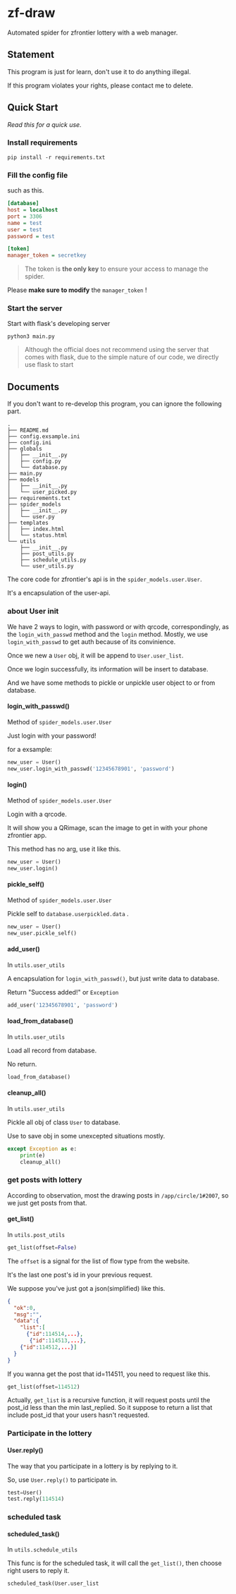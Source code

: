 # zf-draw

Automated spider for zfrontier lottery with a web manager.



## Statement

This program is just for learn, don't use it to do anything illegal.

If this program violates your rights, please contact me to delete.



## Quick Start

*Read this for a quick use.*

### Install requirements

```shell
pip install -r requirements.txt
```
### Fill the config file

such as this.
```ini
[database]
host = localhost
port = 3306
name = test
user = test
password = test

[token]
manager_token = secretkey
```
> The token is **the only key** to ensure your access to manage the spider.

Please **make sure to modify** the `manager_token` !

### Start the server

Start with flask's developing server
```shell
python3 main.py
```
> Although the official does not recommend using the server that comes with flask, due to the simple nature of our code, we directly use flask to start

## Documents

If you don't want to re-develop this program, you can ignore the following part.

```
.
├── README.md
├── config.exsample.ini
├── config.ini
├── globals
│   ├── __init__.py
│   ├── config.py
│   └── database.py
├── main.py
├── models
│   ├── __init__.py
│   └── user_picked.py
├── requirements.txt
├── spider_models
│   ├── __init__.py
│   └── user.py
├── templates
│   ├── index.html
│   └── status.html
└── utils
    ├── __init__.py
    ├── post_utils.py
    ├── schedule_utils.py
    └── user_utils.py

```

The core code for zfrontier's api is in the `spider_models.user.User`.

It's a encapsulation of the user-api.

### about User init

We have 2 ways to login, with password or with qrcode, correspondingly, as the `login_with_passwd` method and the `login` method. Mostly, we use `login_with_passwd` to get auth because of its convinience.

Once we new a `User` obj, it will be append to `User.user_list`.

Once we login successfully, its information will be insert  to database.

And we have some methods to pickle or unpickle user object to or from database.

#### login_with_passwd()

Method of `spider_models.user.User`

Just login with your password!

for a exsample:

```python
new_user = User()
new_user.login_with_passwd('12345678901', 'password')
```

#### login()

Method of `spider_models.user.User`

Login with a qrcode.

It will show you a QRimage, scan the image to get in with  your phone zfrontier app.

This method has no arg, use it like this.

```python
new_user = User()
new_user.login()
```

#### pickle_self()

Method of `spider_models.user.User`

Pickle self to `database.userpickled.data` .

```python
new_user = User()
new_user.pickle_self()
```

#### add_user()

In `utils.user_utils`

A encapsulation for `login_with_passwd()`, but just write data to database.

Return "Success added!" or `Exception`

```python
add_user('12345678901', 'password')
```

#### load_from_database()

In `utils.user_utils`

Load all record from database.

No return.

```python
load_from_database()
```

#### cleanup_all()

In `utils.user_utils`

Pickle all obj of class `User` to database.

Use to save obj in some unexcepted situations mostly.

```python
except Exception as e:
	print(e)
	cleanup_all()
```

### get posts with lottery

According to observation, most the drawing posts in `/app/circle/1#2007`, so we just get posts from that.

#### get_list()

In `utils.post_utils`

```python
get_list(offset=False)
```

The `offset` is a signal for the list of flow type from the website.

It's the last one post's id in your previous request.

We suppose you've just got a json(simplified) like this.

```json
{
  "ok":0,
  "msg":"",
  "data":{
    "list":[
      {"id":114514,...},
       {"id":114513,...},
    {"id":114512,...}]
  } 
}
```

If you wanna get the post that id=114511, you need to request like this.

```python
get_list(offset=114512)
```

Actually, `get_list` is a recursive function, it will request posts until the post_id less than the min last_replied. So it suppose to return a list that include post_id that your users hasn't requested.

### Participate in the lottery

#### User.reply()

The way that you participate in a lottery is by replying to it.

So, use `User.reply()` to participate in.

```python
test=User()
test.reply(114514)
```

### scheduled task

#### scheduled_task()

In `utils.schedule_utils`

This func is for the scheduled task, it will call the `get_list()`, then choose right users to reply it.

```python
scheduled_task(User.user_list
```

